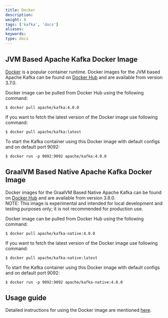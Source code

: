 ```yaml
---
title: Docker
description: 
weight: 8
tags: ['kafka', 'docs']
aliases: 
keywords: 
type: docs
---
```


## JVM Based Apache Kafka Docker Image

[Docker](https://www.docker.com/) is a popular container runtime. Docker images for the JVM based Apache Kafka can be found on [Docker Hub](https://hub.docker.com/r/apache/kafka) and are available from version 3.7.0. 

Docker image can be pulled from Docker Hub using the following command: 
    
    
    $ docker pull apache/kafka:4.0.0

If you want to fetch the latest version of the Docker image use following command: 
    
    
    $ docker pull apache/kafka:latest

To start the Kafka container using this Docker image with default configs and on default port 9092: 
    
    
    $ docker run -p 9092:9092 apache/kafka:4.0.0

## GraalVM Based Native Apache Kafka Docker Image

Docker images for the GraalVM Based Native Apache Kafka can be found on [Docker Hub](https://hub.docker.com/r/apache/kafka-native) and are available from version 3.8.0.  
NOTE: This image is experimental and intended for local development and testing purposes only; it is not recommended for production use. 

Docker image can be pulled from Docker Hub using the following command: 
    
    
    $ docker pull apache/kafka-native:4.0.0

If you want to fetch the latest version of the Docker image use following command: 
    
    
    $ docker pull apache/kafka-native:latest

To start the Kafka container using this Docker image with default configs and on default port 9092: 
    
    
    $ docker run -p 9092:9092 apache/kafka-native:4.0.0

## Usage guide

Detailed instructions for using the Docker image are mentioned [here](https://github.com/apache/kafka/blob/trunk/docker/examples/README.md). 
